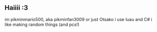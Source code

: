 ## Haiiii :3
im pikminmario500, aka pikminfan3009 or just Otsako
i use luau and C#
i like making random things (and pcs!)
